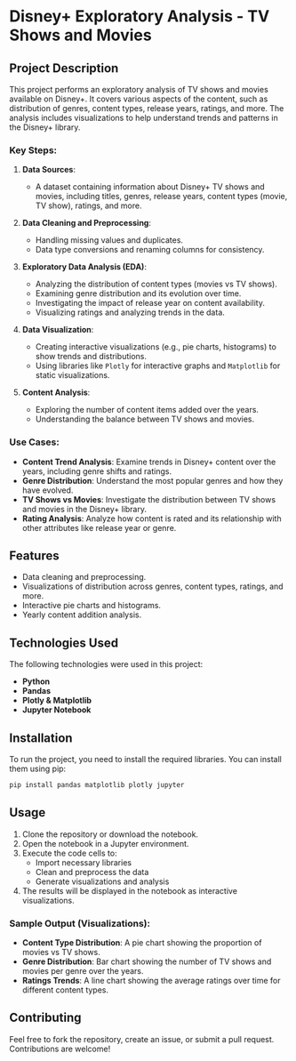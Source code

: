
# Disney+ Exploratory Analysis - TV Shows and Movies

## Project Description
This project performs an exploratory analysis of TV shows and movies available on Disney+. It covers various aspects of the content, such as distribution of genres, content types, release years, ratings, and more. The analysis includes visualizations to help understand trends and patterns in the Disney+ library.

### Key Steps:
1. **Data Sources**: 
    - A dataset containing information about Disney+ TV shows and movies, including titles, genres, release years, content types (movie, TV show), ratings, and more.

2. **Data Cleaning and Preprocessing**:
    - Handling missing values and duplicates.
    - Data type conversions and renaming columns for consistency.

3. **Exploratory Data Analysis (EDA)**:
    - Analyzing the distribution of content types (movies vs TV shows).
    - Examining genre distribution and its evolution over time.
    - Investigating the impact of release year on content availability.
    - Visualizing ratings and analyzing trends in the data.

4. **Data Visualization**:
    - Creating interactive visualizations (e.g., pie charts, histograms) to show trends and distributions.
    - Using libraries like `Plotly` for interactive graphs and `Matplotlib` for static visualizations.

5. **Content Analysis**:
    - Exploring the number of content items added over the years.
    - Understanding the balance between TV shows and movies.

### Use Cases:
- **Content Trend Analysis**: Examine trends in Disney+ content over the years, including genre shifts and ratings.
- **Genre Distribution**: Understand the most popular genres and how they have evolved.
- **TV Shows vs Movies**: Investigate the distribution between TV shows and movies in the Disney+ library.
- **Rating Analysis**: Analyze how content is rated and its relationship with other attributes like release year or genre.

## Features
- Data cleaning and preprocessing.
- Visualizations of distribution across genres, content types, ratings, and more.
- Interactive pie charts and histograms.
- Yearly content addition analysis.

## Technologies Used

The following technologies were used in this project:

- **Python**
- **Pandas**
- **Plotly & Matplotlib**
- **Jupyter Notebook**

## Installation

To run the project, you need to install the required libraries. You can install them using pip:

```bash
pip install pandas matplotlib plotly jupyter
```

## Usage

1. Clone the repository or download the notebook.
2. Open the notebook in a Jupyter environment.
3. Execute the code cells to:
   - Import necessary libraries
   - Clean and preprocess the data
   - Generate visualizations and analysis
4. The results will be displayed in the notebook as interactive visualizations.

### Sample Output (Visualizations):

- **Content Type Distribution**: A pie chart showing the proportion of movies vs TV shows.
- **Genre Distribution**: Bar chart showing the number of TV shows and movies per genre over the years.
- **Ratings Trends**: A line chart showing the average ratings over time for different content types.


## Contributing

Feel free to fork the repository, create an issue, or submit a pull request. Contributions are welcome!
